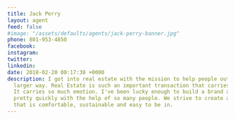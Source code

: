 ```yaml
---
title: Jack Perry
layout: agent
feed: false
#image: "/assets/defaults/agents/jack-perry-banner.jpg"
phone: 801-953-4850
facebook:
instagram:
twitter:
linkedin:
date: 2018-02-20 00:17:38 +0000
description: I got into real estate with the mission to help people out in a much
  larger way. Real Estate is such an important transaction that carries so much weight.
  It carries so much emotion. I've been lucky enough to build a brand and a business
  pretty quickly with the help of so many people. We strive to create an environment
  that is comfortable, sustainable and easy to be in.
---
```

